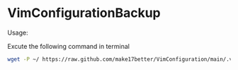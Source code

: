 # VimConfigurationBackup

Usage:

Excute the following command in terminal
```bash
wget -P ~/ https://raw.github.com/make17better/VimConfiguration/main/.vimrc
```
